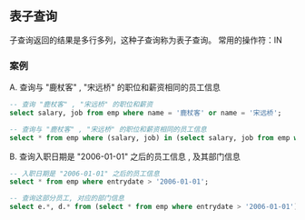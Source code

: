 ## 表子查询
子查询返回的结果是多行多列，这种子查询称为表子查询。
常用的操作符：IN
### 案例
A. 查询与 "鹿杖客" , "宋远桥" 的职位和薪资相同的员工信息
```SQL
-- 查询 "鹿杖客" , "宋远桥" 的职位和薪资
select salary, job from emp where name = '鹿杖客' or name = '宋远桥';
```
```SQL
-- 查询与 "鹿杖客" , "宋远桥" 的职位和薪资相同的员工信息
select * from emp where (salary, job) in (select salary, job from emp where name = '鹿杖客' or name = '宋远桥');
```
B. 查询入职日期是 "2006-01-01" 之后的员工信息 , 及其部门信息
```SQL
-- 入职日期是 "2006-01-01" 之后的员工信息
select * from emp where entrydate > '2006-01-01';
```
```SQL
-- 查询这部分员工, 对应的部门信息
select e.*, d.* from (select * from emp where entrydate > '2006-01-01') e left join dept d on e.dept_id = d.id;
```